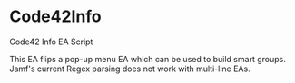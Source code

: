 # Code42Info
Code42 Info EA Script

This EA flips a pop-up menu EA which can be used to build smart groups. Jamf's current Regex parsing does not work with multi-line EAs.
